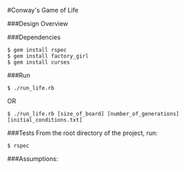 #Conway's Game of Life

###Design Overview

###Dependencies
```
$ gem install rspec
$ gem install factory_girl
$ gem install curses
```
###Run
```
$ ./run_life.rb
```
OR
```
$ ./run_life.rb [size_of_board] [number_of_generations] [initial_conditions.txt]
```
###Tests
From the root directory of the project, run:
```
$ rspec
```

###Assumptions:



